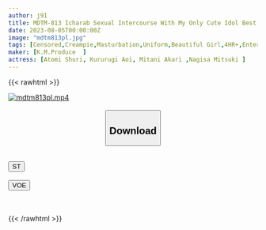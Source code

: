 ```yaml
---
author: j91
title: MDTM-813 Icharab Sexual Intercourse With My Only Cute Idol Best Selection 4 Hours 02
date: 2023-08-05T00:00:00Z
image: "mdtm813pl.jpg"
tags: [Censored,Creampie,Masturbation,Uniform,Beautiful Girl,4HR+,Entertainer	 ]
maker: [K.M.Produce  ]
actress: [Atomi Shuri, Kururugi Aoi, Mitani Akari ,Nagisa Mitsuki ]
---
```



{{< rawhtml >}}

<div class="video" data-videoid="VOveBkkGdBtKrqZ">
    <a href="javascript:;">
        <img src="https://my.j91.asia/posts/mdtm813pl/mdtm813pl.jpg" width="WIDTH" height="HEIGHT" alt="mdtm813pl.mp4" loading="lazy">
    </a>
</div>

<script type="text/javascript" src="https://j91.asia/asset/on-demand-st.js"></script>

<br>
  <link rel="stylesheet" href="https://j91.asia/asset/bs5.css">
  
  <center>
  <button class="btn btn-primary" type="button" data-bs-toggle="collapse" data-bs-target=".multi-collapse" aria-expanded="false" aria-controls="multiCollapseExample1 multiCollapseExample2"><h2>Download</h2></button></center>
</p>
<div class="row">
  <div class="col">
    <div class="collapse multi-collapse" id="multiCollapseExample1">
      <div class="card card-body">
	      	      <br>
<div class="buttons">  
<a href="https://streamtape.to/v/VOveBkkGdBtKrqZ"><button class="btn-hover color-3"><i class="fa fa-download"></i> ST</button></a></div>
    </div>
  </div>
</div>
  <div class="col">
    <div class="collapse multi-collapse" id="multiCollapseExample2">
      <div class="card card-body">
	      <br>
<div class="buttons">
    <a href="https://voe.sx/etsrel8tdejw"><button class="btn-hover color-9"><i class="fa fa-download"></i> VOE</button></a></div>
<br><br>
      </div>
    </div>
  </div>
</div>

{{< /rawhtml >}}